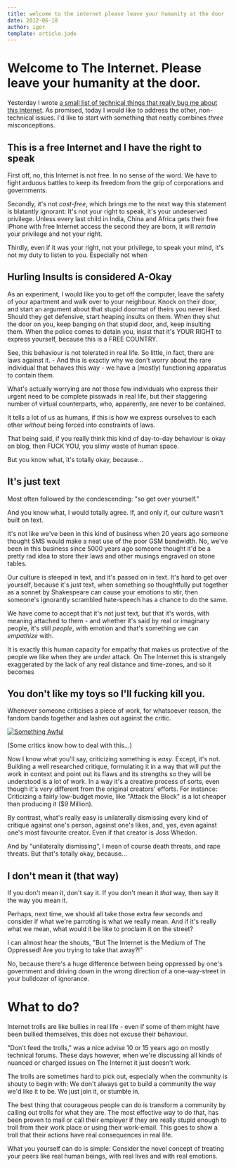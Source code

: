 ```yaml
---
title: welcome to the internet please leave your humanity at the door
date: 2012-06-18
author: igor
template: article.jade
---
```

# Welcome to The Internet. Please leave your humanity at the door.
Yesterday I wrote [a small list of technical things that really bug me about this Internet](/2012/06/17/things-websites-need-to-stop-doing.markdown). As promised, today I would like to address the other, non-technical issues. I'd like to start with something that neatly combines *three* misconceptions.

This is a free Internet and I have the right to speak
-----------------------------------------------------

First off, no, this Internet is not free. In no sense of the word. We have to fight arduous battles to keep its freedom from the grip of corporations and governments.

Secondly, it's not *cost-free*, which brings me to the next way this statement is blatantly ignorant: It's not your right to speak, it's your undeserved privilege. Unless every last child in India, China and Africa gets their free iPhone with free Internet access the second they are born, it will *remain* your privilege and not your right.

Thirdly, even if it was your right, not your privilege, to speak your mind, it's not my duty to listen to you. Especially not when

Hurling Insults is considered A-Okay
------------------------------------

As an experiment, I would like you to get off the computer, leave the safety of your apartment and walk over to your neighbour. Knock on their door, and start an argument about that stupid doormat of theirs you never liked. Should they get defensive, start heaping insults on them. When they shut the door on you, keep banging on that stupid door, and, keep insulting them. When the police comes to detain you, insist that it's YOUR RIGHT to express yourself, because this is a FREE COUNTRY.

See, this behaviour is not tolerated in real life. So little, in fact, there are laws against it. - And this is exactly why we don't worry about the rare individual that behaves this way - we have a (mostly) functioning apparatus to contain them.

What's actually worrying are not those few individuals who express their urgent need to be complete pisswads in real life, but their staggering number of virtual counterparts, who, apparently, are never to be contained.

It tells a lot of us as humans, if this is how we express ourselves to each other *without* being forced into constraints of laws.

That being said, if you really think this kind of day-to-day behaviour is okay on blog, then FUCK YOU, you slimy waste of human space.

But you know what, it's totally okay, because…

It's just text
--------------

Most often followed by the condescending: "so get over yourself."

And you know what, I would totally agree. If, and only if, our culture wasn't built on text.

It's not like we've been in this kind of business when 20 years ago someone thought SMS would make a neat use of the poor GSM bandwidth. No, we've been in this business since 5000 years ago someone thought it'd be a pretty rad idea to store their laws and other musings engraved on stone tables.

Our culture is steeped in text, and it's passed on in text. It's hard to get over yourself, because it's just text, when something so thoughtfully put together as a sonnet by Shakespeare can cause your emotions to stir, then someone's ignorantly scrambled hate-speech has a chance to do the same.

We have come to accept that it's not just text, but that it's words, with meaning attached to them - and whether it's said by real or imaginary people, it's still *people*, with emotion and that's something we can *empathize* with.

It is exactly this human capacity for empathy that makes us protective of the people we like when they are under attack. On The Internet this is strangely exaggerated by the lack of any real distance and time-zones, and so it becomes

You don't like my toys so I'll fucking kill you.
------------------------------------------------

Whenever someone criticises a piece of work, for whatsoever reason, the fandom bands together and lashes out against the critic.

[![Something Awful](http://www.somethingpositive.net/arch/nobabies.gif)](http://www.somethingpositive.net/sp08312004.shtml)

(Some critics know how to deal with this…)

Now I know what you'll say, criticizing something is *easy*. Except, it's not. Building a well researched critique, formulating it in a way that will put the work in context and point out its flaws and its strengths so they will be understood is a lot of work. In a way it's a creative process of sorts, even though it's very different from the original creators' efforts. For instance: Criticizing a fairly low-budget movie, like "Attack the Block" is a lot cheaper than producing it (\$9 Million).

By contrast, what's really easy is unilaterally dismissing every kind of critique against one's person, against one's likes, and, yes, even against one's most favourite creator. Even if that creator is Joss Whedon.

And by "unilaterally dismissing", I mean of course death threats, and rape threats. But that's totally okay, because…

I don't mean it (that way)
--------------------------

If you don't mean it, don't say it. If you don't mean it *that* way, then say it the way you mean it.

Perhaps, next time, we should all take those extra few seconds and consider if what we're parroting is what we really mean. And if it's really what we mean, what would it be like to proclaim it on the street?

I can almost hear the shouts, "But The Internet is the Medium of The Oppressed! Are you trying to take that away?!"

No, because there's a huge difference between being oppressed by one's government and driving down in the wrong direction of a one-way-street in your bulldozer of ignorance.

What to do?
===========

Internet trolls are like bullies in real life - even if some of them might have been bullied themselves, this does not excuse their behaviour.

"Don't feed the trolls," was a nice advise 10 or 15 years ago on mostly technical forums. These days however, when we're discussing all kinds of nuanced or charged issues on The Internet it just doesn't work.

The trolls are sometimes hard to pick out, especially when the community is shouty to begin with: We don't always get to build a community the way we'd like it to be. We just join it, or stumble in.

The best thing that courageous people can do is transform a community by calling out trolls for what they are. The most effective way to do that, has been proven to mail or call their employer if they are really stupid enough to troll from their work place or using their work-email. This goes to show a troll that their actions have real consequences in real life.

What you yourself can do is simple: Consider the novel concept of treating your peers like real human beings, with real lives and with real emotions.
